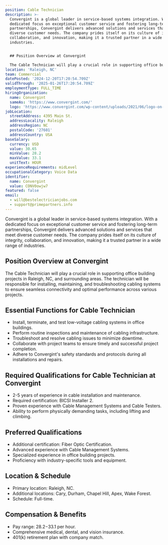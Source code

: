 ```yaml
---
position: Cable Technician
description: >-
  Convergint is a global leader in service-based systems integration. With a
  dedicated focus on exceptional customer service and fostering long-term
  partnerships, Convergint delivers advanced solutions and services that meet
  diverse customer needs. The company prides itself on its culture of integrity,
  collaboration, and innovation, making it a trusted partner in a wide range of
  industries.


  ## Position Overview at Convergint

  The Cable Technician will play a crucial role in supporting office build...
location: 'Raleigh, NC'
team: Commercial
datePosted: '2024-12-20T17:20:54.709Z'
validThrough: '2025-01-26T17:20:54.709Z'
employmentType: FULL_TIME
hiringOrganization:
  name: Convergint
  sameAs: 'https://www.convergint.com/'
  logo: 'https://www.convergint.com/wp-content/uploads/2021/06/logo-on-dark-blue.png'
jobLocation:
  streetAddress: 4395 Main St.
  addressLocality: Raleigh
  addressRegion: NC
  postalCode: '27601'
  addressCountry: USA
baseSalary:
  currency: USD
  value: 30.65
  minValue: 28.2
  maxValue: 33.1
  unitText: HOUR
experienceRequirements: midLevel
occupationalCategory: Voice Data
identifier:
  name: Convergint
  value: CONV0owjw7
featured: false
email:
  - will@bestelectricianjobs.com
  - support@primepartners.info
---
```




Convergint is a global leader in service-based systems integration. With a dedicated focus on exceptional customer service and fostering long-term partnerships, Convergint delivers advanced solutions and services that meet diverse customer needs. The company prides itself on its culture of integrity, collaboration, and innovation, making it a trusted partner in a wide range of industries.

## Position Overview at Convergint
The Cable Technician will play a crucial role in supporting office building projects in Raleigh, NC, and surrounding areas. The technician will be responsible for installing, maintaining, and troubleshooting cabling systems to ensure seamless connectivity and optimal performance across various projects.

## Essential Functions for Cable Technician
- Install, terminate, and test low-voltage cabling systems in office buildings.
- Perform routine inspections and maintenance of cabling infrastructure.
- Troubleshoot and resolve cabling issues to minimize downtime.
- Collaborate with project teams to ensure timely and successful project completion.
- Adhere to Convergint's safety standards and protocols during all installations and repairs.

## Required Qualifications for Cable Technician at Convergint
- 2-5 years of experience in cable installation and maintenance.
- Required certification: BICSI Installer 2.
- Proven experience with Cable Management Systems and Cable Testers.
- Ability to perform physically demanding tasks, including lifting and climbing.

## Preferred Qualifications
- Additional certification: Fiber Optic Certification.
- Advanced experience with Cable Management Systems.
- Specialized experience in office building projects.
- Proficiency with industry-specific tools and equipment.

## Location & Schedule
- Primary location: Raleigh, NC.
- Additional locations: Cary, Durham, Chapel Hill, Apex, Wake Forest.
- Schedule: Full-time.

## Compensation & Benefits
- Pay range: $28.2-$33.1 per hour.
- Comprehensive medical, dental, and vision insurance.
- 401(k) retirement plan with company match.